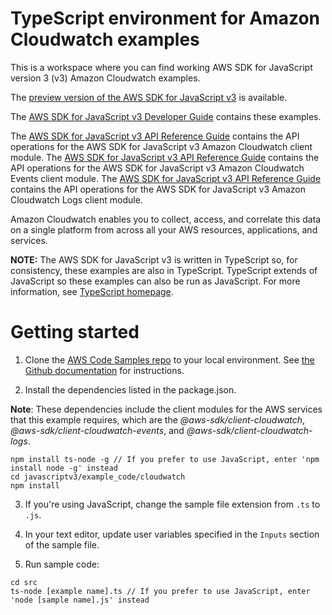 # TypeScript environment for Amazon Cloudwatch examples
This is a workspace where you can find working AWS SDK for JavaScript version 3 (v3) Amazon Cloudwatch examples. 

The [preview version of the AWS SDK for JavaScript v3](https://github.com/aws/aws-sdk-js-v3) is available. 

The [AWS SDK for JavaScript v3 Developer Guide](https://docs.aws.amazon.com/sdk-for-javascript/v3/developer-guide/cloudwatch-examples.html) contains these examples.

The [AWS SDK for JavaScript v3 API Reference Guide](https://docs.aws.amazon.com/AWSJavaScriptSDK/v3/latest/clients/client-cloudwatch/index.html) contains the API operations for the AWS SDK for JavaScript v3 Amazon Cloudwatch client module.
The [AWS SDK for JavaScript v3 API Reference Guide](https://docs.aws.amazon.com/AWSJavaScriptSDK/v3/latest/clients/client-cloudwatch-events/index.html) contains the API operations for the AWS SDK for JavaScript v3 Amazon Cloudwatch Events client module.
The [AWS SDK for JavaScript v3 API Reference Guide](https://docs.aws.amazon.com/AWSJavaScriptSDK/v3/latest/clients/client-cloudwatch-logs/index.html) contains the API operations for the AWS SDK for JavaScript v3 Amazon Cloudwatch Logs client module.

Amazon Cloudwatch enables you to collect, access, and correlate this data on a single platform from across all your AWS resources, applications, and services.


**NOTE:** The AWS SDK for JavaScript v3 is written in TypeScript so, for consistency, these examples are also in TypeScript. TypeScript extends of JavaScript so these examples can also be run as JavaScript. For more information, see [TypeScript homepage](https://www.typescriptlang.org/).
# Getting started

1. Clone the [AWS Code Samples repo](https://github.com/awsdocs/aws-doc-sdk-examples) to your local environment. 
See [the Github documentation](https://docs.github.com/en/github/creating-cloning-and-archiving-repositories/cloning-a-repository) for 
instructions.

2. Install the dependencies listed in the package.json.

**Note**: These dependencies include the client modules for the AWS services that this example requires, 
which are the *@aws-sdk/client-cloudwatch*, *@aws-sdk/client-cloudwatch-events*, and *@aws-sdk/client-cloudwatch-logs*.
```
npm install ts-node -g // If you prefer to use JavaScript, enter 'npm install node -g' instead
cd javascriptv3/example_code/cloudwatch 
npm install
```
3. If you're using JavaScript, change the sample file extension from ```.ts``` to ```.js```.


4. In your text editor, update user variables specified in the ```Inputs``` section of the sample file.

5. Run sample code:
```
cd src
ts-node [example name].ts // If you prefer to use JavaScript, enter 'node [sample name].js' instead
```

